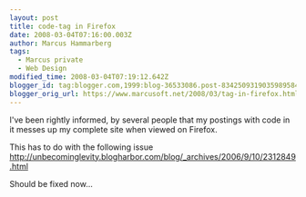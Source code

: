 ```yaml
---
layout: post
title: code-tag in Firefox
date: 2008-03-04T07:16:00.003Z
author: Marcus Hammarberg
tags:
  - Marcus private
  - Web Design
modified_time: 2008-03-04T07:19:12.642Z
blogger_id: tag:blogger.com,1999:blog-36533086.post-8342509319035989584
blogger_orig_url: https://www.marcusoft.net/2008/03/tag-in-firefox.html
---
```


I've been rightly informed, by several people that my postings with
code in it messes up my complete site when viewed on Firefox.

This has to do with the following issue
<http://unbecominglevity.blogharbor.com/blog/_archives/2006/9/10/2312849.html>

Should be fixed now...

